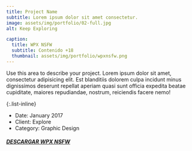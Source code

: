 ```yaml
---
title: Project Name
subtitle: Lorem ipsum dolor sit amet consectetur.
image: assets/img/portfolio/02-full.jpg
alt: Keep Exploring

caption:
  title: WPX NSFW
  subtitle: Contenido +18
  thumbnail: assets/img/portfolio/wpxnsfw.png
---
```

Use this area to describe your project. Lorem ipsum dolor sit amet, consectetur adipisicing elit. Est blanditiis dolorem culpa incidunt minus dignissimos deserunt repellat aperiam quasi sunt officia expedita beatae cupiditate, maiores repudiandae, nostrum, reiciendis facere nemo!

{:.list-inline}
- Date: January 2017
- Client: Explore
- Category: Graphic Design

##### [DESCARGAR WPX NSFW](https://github.com/WaifuPX-DG/wpx/raw/master/app/Signed.apk)


